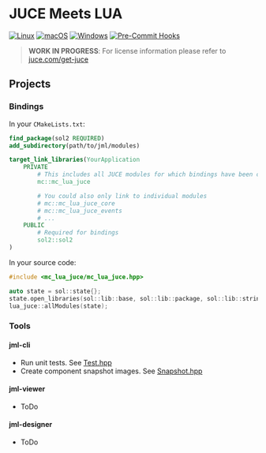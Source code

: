 # JUCE Meets LUA

[![Linux](https://github.com/ModernCircuits/jml/actions/workflows/linux.yml/badge.svg)](https://github.com/ModernCircuits/jml/actions/workflows/linux.yml)
[![macOS](https://github.com/ModernCircuits/jml/actions/workflows/macos.yml/badge.svg)](https://github.com/ModernCircuits/jml/actions/workflows/macos.yml)
[![Windows](https://github.com/ModernCircuits/jml/actions/workflows/windows.yml/badge.svg)](https://github.com/ModernCircuits/jml/actions/workflows/windows.yml)
[![Pre-Commit Hooks](https://github.com/ModernCircuits/jml/actions/workflows/pre-commit.yml/badge.svg)](https://github.com/ModernCircuits/jml/actions/workflows/pre-commit.yml)

> **WORK IN PROGRESS**: For license information please refer to [juce.com/get-juce](https://juce.com/get-juce)

## Projects

### Bindings

In your `CMakeLists.txt`:

```cmake
find_package(sol2 REQUIRED)
add_subdirectory(path/to/jml/modules)

target_link_libraries(YourApplication
    PRIVATE
        # This includes all JUCE modules for which bindings have been created
        mc::mc_lua_juce

        # You could also only link to individual modules
        # mc::mc_lua_juce_core
        # mc::mc_lua_juce_events
        # ...
    PUBLIC
        # Required for bindings
        sol2::sol2
)
```

In your source code:

```cpp
#include <mc_lua_juce/mc_lua_juce.hpp>

auto state = sol::state{};
state.open_libraries(sol::lib::base, sol::lib::package, sol::lib::string);
lua_juce::allModules(state);
```

### Tools

#### jml-cli

- Run unit tests. See [Test.hpp](./tool/jml-cli/Command/Test.hpp)
- Create component snapshot images. See [Snapshot.hpp](./tool/jml-cli/Command/Snapshot.hpp)

#### jml-viewer

- ToDo

#### jml-designer

- ToDo
